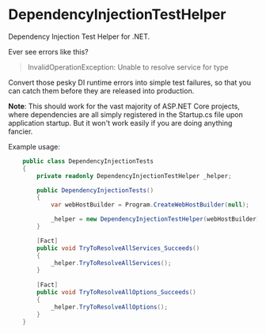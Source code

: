 # DependencyInjectionTestHelper
Dependency Injection Test Helper for .NET.

Ever see errors like this?

>InvalidOperationException: Unable to resolve service for type

Convert those pesky DI runtime errors into simple test failures, so that you can catch them before they are released into production. 

**Note**: This should work for the vast majority of ASP.NET Core projects, where dependencies are all simply registered in the Startup.cs file upon application startup. But it won't work easily if you are doing anything fancier.

Example usage:

```csharp
    public class DependencyInjectionTests
    {
        private readonly DependencyInjectionTestHelper _helper;

        public DependencyInjectionTests()
        {
            var webHostBuilder = Program.CreateWebHostBuilder(null);

            _helper = new DependencyInjectionTestHelper(webHostBuilder);
        }

        [Fact]
        public void TryToResolveAllServices_Succeeds()
        {
            _helper.TryToResolveAllServices();
        }
        
        [Fact]
        public void TryToResolveAllOptions_Succeeds()
        {
            _helper.TryToResolveAllOptions();
        }
    }
```
